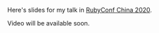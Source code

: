Here's slides for my talk in [RubyConf China 2020](http://www.rubyconfchina.org).

Video will be available soon.
